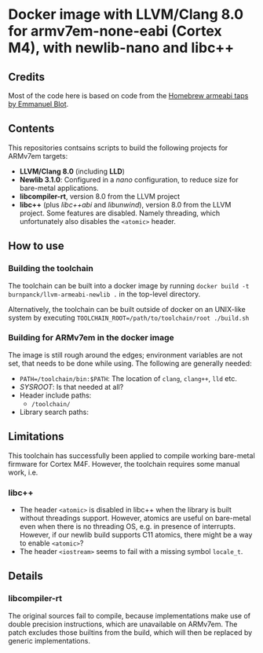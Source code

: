 # Docker image with LLVM/Clang 8.0 for armv7em-none-eabi (Cortex M4), with newlib-nano and libc++

## Credits

Most of the code here is based on code from the
[Homebrew armeabi taps by Emmanuel Blot](https://github.com/eblot/homebrew-armeabi).

## Contents

This repositories contsains scripts to build the following projects
for ARMv7em targets:
 - **LLVM/Clang 8.0** (including **LLD**)
 - **Newlib 3.1.0**:
   Configured in a *nano* configuration, to reduce size for bare-metal applications.
 - **libcompiler-rt**, version 8.0 from the LLVM project
 - **libc++** (plus *libc++abi* and *libunwind*), version 8.0 from the LLVM project.
   Some features are disabled. Namely threading,
   which unfortunately also disables the `<atomic>` header.

## How to use

### Building the toolchain

The toolchain can be built into a docker image
by running
`docker build -t burnpanck/llvm-armeabi-newlib .`
in the top-level directory.

Alternatively, the toolchain can be built outside of docker
on an UNIX-like system by executing
`TOOLCHAIN_ROOT=/path/to/toolchain/root ./build.sh`

### Building for ARMv7em in the docker image

The image is still rough around the edges;
environment variables are not set,
that needs to be done while using.
The following are generally needed:
 - `PATH=/toolchain/bin:$PATH`: The location of `clang`, `clang++`, `lld` etc.
 - *SYSROOT*: Is that needed at all?
 - Header include paths:
   - `/toolchain/`
 - Library search paths: 

## Limitations

This toolchain has successfully been applied to compile working bare-metal firmware for Cortex M4F.
However, the toolchain requires some manual work, i.e.

### libc++
 - The header `<atomic>` is disabled in libc++
   when the library is built without threadings support.
   However, atomics are useful on bare-metal even when
   there is no threading OS, e.g. in presence of interrupts.
   However, if our newlib build supports C11 atomics,
   there might be a way to enable `<atomic>`?
 - The header `<iostream>` seems to fail with a missing symbol `locale_t`.

## Details

### libcompiler-rt
The original sources fail to compile,
because implementations make use of double precision instructions,
which are unavailable on ARMv7em.
The patch excludes those builtins from the build,
which will then be replaced by generic implementations.
